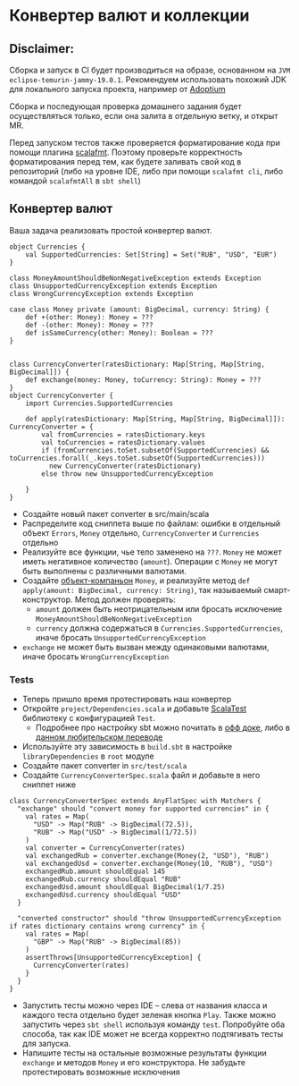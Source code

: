 # Конвертер валют и коллекции

## Disclaimer:

Сборка и запуск в CI будет производиться на образе, основанном на `JVM eclipse-temurin-jammy-19.0.1`. Рекомендуем
использовать похожий JDK для локального запуска проекта, например от [Adoptium](https://adoptium.net/marketplace/)

Сборка и последующая проверка домашнего задания будет осуществляться только, если она залита в отдельную ветку, и открыт
MR.

Перед запуском тестов также проверяется форматирование кода при помощи
плагина [scalafmt](https://scalameta.org/scalafmt/docs/installation.html). Поэтому проверьте корректность форматирования
перед тем, как будете заливать свой код в репозиторий (либо на уровне IDE, либо при помощи `scalafmt cli`, либо командой
`scalafmtAll` в `sbt shell`)

## Конвертер валют

Ваша задача реализовать простой конвертер валют.

```scala=
object Currencies {
    val SupportedCurrencies: Set[String] = Set("RUB", "USD", "EUR")
}

class MoneyAmountShouldBeNonNegativeException extends Exception
class UnsupportedCurrencyException extends Exception
class WrongCurrencyException extends Exception

case class Money private (amount: BigDecimal, currency: String) {
    def +(other: Money): Money = ???
    def -(other: Money): Money = ???
    def isSameCurrency(other: Money): Boolean = ???
}


class CurrencyConverter(ratesDictionary: Map[String, Map[String, BigDecimal]]) {
    def exchange(money: Money, toCurrency: String): Money = ??? 
}
object CurrencyConverter {
    import Currencies.SupportedCurrencies

    def apply(ratesDictionary: Map[String, Map[String, BigDecimal]]): CurrencyConverter = {
        val fromCurrencies = ratesDictionary.keys
        val toCurrencies = ratesDictionary.values
        if (fromCurrencies.toSet.subsetOf(SupportedCurrencies) && toCurrencies.forall(_.keys.toSet.subsetOf(SupportedCurrencies)))
          new CurrencyConverter(ratesDictionary)
        else throw new UnsupportedCurrencyException
        
    }
}
```

- Создайте новый пакет converter в src/main/scala
- Распределите код сниппета выше по файлам: ошибки в отдельный объект `Errors`, `Money` отдельно, `CurrencyConverter` и
  `Currencies` отдельно
- Реализуйте все функции, чье тело заменено на `???`. `Money` не может иметь негативное количество (`amount`). Операции
  с `Money` не могут быть выполнены с различными валютами.
- Создайте [объект-компаньон](https://docs.scala-lang.org/overviews/scala-book/companion-objects.html) `Money`, и
  реализуйте метод `def apply(amount: BigDecimal, currency: String)`, так называемый смарт-конструктор. Метод должен
  проверять:
  - `amount` должен быть неотрицательным или бросать исключение `MoneyAmountShouldBeNonNegativeException`
  - `currency` должна содержаться в `Currencies.SupportedCurrencies`, иначе бросать `UnsupportedCurrencyException`
- `exchange` не может быть вызван между одинаковыми валютами, иначе бросать `WrongCurrencyException`

### Tests

- Теперь пришло время протестировать наш конвертер
- Откройте `project/Dependencies.scala` и добавьте [ScalaTest](https://www.scalatest.org) библиотеку с
  конфигурацией `Test`.
    - Подробнее про настройку sbt можно почитать в [офф доке](https://www.scala-sbt.org/1.x/docs/sbt-by-example.html),
      либо в [данном любительском переводе](https://riptutorial.com/Download/sbt-ru.pdf)
- Используйте эту зависимость в `build.sbt` в настройке `libraryDependencies` в `root` модуле
- Создайте пакет converter in `src/test/scala`
- Создайте `CurrencyConverterSpec.scala` файл и добавьте в него сниппет ниже

```scala=
class CurrencyConverterSpec extends AnyFlatSpec with Matchers {
  "exchange" should "convert money for supported currencies" in {
    val rates = Map(
      "USD" -> Map("RUB" -> BigDecimal(72.5)),
      "RUB" -> Map("USD" -> BigDecimal(1/72.5))
    )
    val converter = CurrencyConverter(rates)
    val exchangedRub = converter.exchange(Money(2, "USD"), "RUB")
    val exchangedUsd = converter.exchange(Money(10, "RUB"), "USD")
    exchangedRub.amount shouldEqual 145
    exchangedRub.currency shouldEqual "RUB"
    exchangedUsd.amount shouldEqual BigDecimal(1/7.25)
    exchangedUsd.currency shouldEqual "USD"
  }

  "converted constructor" should "throw UnsupportedCurrencyException if rates dictionary contains wrong currency" in {
    val rates = Map(
      "GBP" -> Map("RUB" -> BigDecimal(85))
    )
    assertThrows[UnsupportedCurrencyException] {
      CurrencyConverter(rates)
    }
  }
}
```

- Запустить тесты можно через IDE – слева от названия класса и каждого теста отдельно будет зеленая кнопка `Play`. Также
  можно запустить через `sbt shell` используя команду `test`. Попробуйте оба способа, так как IDE может не всегда
  корректно подтягивать тесты для запуска.
- Напишите тесты на остальные возможные результаты функции `exchange` и методов `Money` и его конструктора. Не забудьте
  протестировать возможные исключения